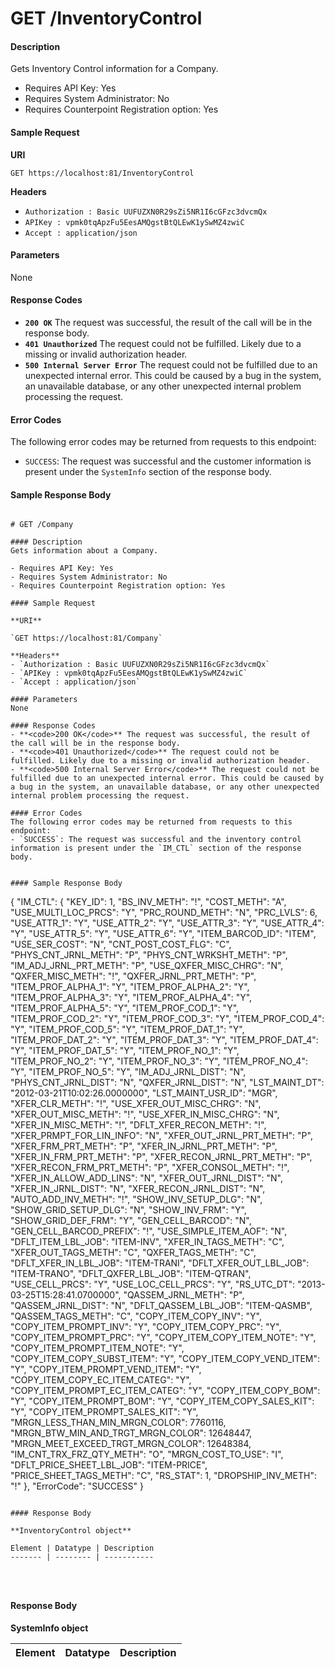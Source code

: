
# GET /InventoryControl

#### Description
Gets Inventory Control information for a Company.

- Requires API Key: Yes
- Requires System Administrator: No
- Requires Counterpoint Registration option: Yes

#### Sample Request

**URI**

`GET https://localhost:81/InventoryControl`

**Headers**
- `Authorization : Basic UUFUZXN0R29sZi5NR1I6cGFzc3dvcmQx`
- `APIKey : vpmk0tqApzFu5EesAMQgstBtQLEwK1ySwMZ4zwiC`
- `Accept : application/json`

#### Parameters
None

#### Response Codes
- **<code>200 OK</code>** The request was successful, the result of the call will be in the response body.
- **<code>401 Unauthorized</code>** The request could not be fulfilled. Likely due to a missing or invalid authorization header.
- **<code>500 Internal Server Error</code>** The request could not be fulfilled due to an unexpected internal error. This could be caused by a bug in the system, an unavailable database, or any other unexpected internal problem processing the request.
 
#### Error Codes
The following error codes may be returned from requests to this endpoint:
- `SUCCESS`: The request was successful and the customer information is present under the `SystemInfo` section of the response body.


#### Sample Response Body

```

# GET /Company

#### Description
Gets information about a Company.

- Requires API Key: Yes
- Requires System Administrator: No
- Requires Counterpoint Registration option: Yes

#### Sample Request

**URI**

`GET https://localhost:81/Company`

**Headers**
- `Authorization : Basic UUFUZXN0R29sZi5NR1I6cGFzc3dvcmQx`
- `APIKey : vpmk0tqApzFu5EesAMQgstBtQLEwK1ySwMZ4zwiC`
- `Accept : application/json`

#### Parameters
None

#### Response Codes
- **<code>200 OK</code>** The request was successful, the result of the call will be in the response body.
- **<code>401 Unauthorized</code>** The request could not be fulfilled. Likely due to a missing or invalid authorization header.
- **<code>500 Internal Server Error</code>** The request could not be fulfilled due to an unexpected internal error. This could be caused by a bug in the system, an unavailable database, or any other unexpected internal problem processing the request.
 
#### Error Codes
The following error codes may be returned from requests to this endpoint:
- `SUCCESS`: The request was successful and the inventory control information is present under the `IM_CTL` section of the response body.


#### Sample Response Body

```
{
  "IM_CTL": {
    "KEY_ID": 1,
    "BS_INV_METH": "!",
    "COST_METH": "A",
    "USE_MULTI_LOC_PRCS": "Y",
    "PRC_ROUND_METH": "N",
    "PRC_LVLS": 6,
    "USE_ATTR_1": "Y",
    "USE_ATTR_2": "Y",
    "USE_ATTR_3": "Y",
    "USE_ATTR_4": "Y",
    "USE_ATTR_5": "Y",
    "USE_ATTR_6": "Y",
    "ITEM_BARCOD_ID": "ITEM",
    "USE_SER_COST": "N",
    "CNT_POST_COST_FLG": "C",
    "PHYS_CNT_JRNL_METH": "P",
    "PHYS_CNT_WRKSHT_METH": "P",
    "IM_ADJ_JRNL_PRT_METH": "P",
    "USE_QXFER_MISC_CHRG": "N",
    "QXFER_MISC_METH": "!",
    "QXFER_JRNL_PRT_METH": "P",
    "ITEM_PROF_ALPHA_1": "Y",
    "ITEM_PROF_ALPHA_2": "Y",
    "ITEM_PROF_ALPHA_3": "Y",
    "ITEM_PROF_ALPHA_4": "Y",
    "ITEM_PROF_ALPHA_5": "Y",
    "ITEM_PROF_COD_1": "Y",
    "ITEM_PROF_COD_2": "Y",
    "ITEM_PROF_COD_3": "Y",
    "ITEM_PROF_COD_4": "Y",
    "ITEM_PROF_COD_5": "Y",
    "ITEM_PROF_DAT_1": "Y",
    "ITEM_PROF_DAT_2": "Y",
    "ITEM_PROF_DAT_3": "Y",
    "ITEM_PROF_DAT_4": "Y",
    "ITEM_PROF_DAT_5": "Y",
    "ITEM_PROF_NO_1": "Y",
    "ITEM_PROF_NO_2": "Y",
    "ITEM_PROF_NO_3": "Y",
    "ITEM_PROF_NO_4": "Y",
    "ITEM_PROF_NO_5": "Y",
    "IM_ADJ_JRNL_DIST": "N",
    "PHYS_CNT_JRNL_DIST": "N",
    "QXFER_JRNL_DIST": "N",
    "LST_MAINT_DT": "2012-03-21T10:02:26.0000000",
    "LST_MAINT_USR_ID": "MGR",
    "XFER_CLR_METH": "!",
    "USE_XFER_OUT_MISC_CHRG": "N",
    "XFER_OUT_MISC_METH": "!",
    "USE_XFER_IN_MISC_CHRG": "N",
    "XFER_IN_MISC_METH": "!",
    "DFLT_XFER_RECON_METH": "!",
    "XFER_PRMPT_FOR_LIN_INFO": "N",
    "XFER_OUT_JRNL_PRT_METH": "P",
    "XFER_FRM_PRT_METH": "P",
    "XFER_IN_JRNL_PRT_METH": "P",
    "XFER_IN_FRM_PRT_METH": "P",
    "XFER_RECON_JRNL_PRT_METH": "P",
    "XFER_RECON_FRM_PRT_METH": "P",
    "XFER_CONSOL_METH": "!",
    "XFER_IN_ALLOW_ADD_LINS": "N",
    "XFER_OUT_JRNL_DIST": "N",
    "XFER_IN_JRNL_DIST": "N",
    "XFER_RECON_JRNL_DIST": "N",
    "AUTO_ADD_INV_METH": "!",
    "SHOW_INV_SETUP_DLG": "N",
    "SHOW_GRID_SETUP_DLG": "N",
    "SHOW_INV_FRM": "Y",
    "SHOW_GRID_DEF_FRM": "Y",
    "GEN_CELL_BARCOD": "N",
    "GEN_CELL_BARCOD_PREFIX": "!",
    "USE_SIMPLE_ITEM_AOF": "N",
    "DFLT_ITEM_LBL_JOB": "ITEM-INV",
    "XFER_IN_TAGS_METH": "C",
    "XFER_OUT_TAGS_METH": "C",
    "QXFER_TAGS_METH": "C",
    "DFLT_XFER_IN_LBL_JOB": "ITEM-TRANI",
    "DFLT_XFER_OUT_LBL_JOB": "ITEM-TRANO",
    "DFLT_QXFER_LBL_JOB": "ITEM-QTRAN",
    "USE_CELL_PRCS": "Y",
    "USE_LOC_CELL_PRCS": "Y",
    "RS_UTC_DT": "2013-03-25T15:28:41.0700000",
    "QASSEM_JRNL_METH": "P",
    "QASSEM_JRNL_DIST": "N",
    "DFLT_QASSEM_LBL_JOB": "ITEM-QASMB",
    "QASSEM_TAGS_METH": "C",
    "COPY_ITEM_COPY_INV": "Y",
    "COPY_ITEM_PROMPT_INV": "Y",
    "COPY_ITEM_COPY_PRC": "Y",
    "COPY_ITEM_PROMPT_PRC": "Y",
    "COPY_ITEM_COPY_ITEM_NOTE": "Y",
    "COPY_ITEM_PROMPT_ITEM_NOTE": "Y",
    "COPY_ITEM_COPY_SUBST_ITEM": "Y",
    "COPY_ITEM_COPY_VEND_ITEM": "Y",
    "COPY_ITEM_PROMPT_VEND_ITEM": "Y",
    "COPY_ITEM_COPY_EC_ITEM_CATEG": "Y",
    "COPY_ITEM_PROMPT_EC_ITEM_CATEG": "Y",
    "COPY_ITEM_COPY_BOM": "Y",
    "COPY_ITEM_PROMPT_BOM": "Y",
    "COPY_ITEM_COPY_SALES_KIT": "Y",
    "COPY_ITEM_PROMPT_SALES_KIT": "Y",
    "MRGN_LESS_THAN_MIN_MRGN_COLOR": 7760116,
    "MRGN_BTW_MIN_AND_TRGT_MRGN_COLOR": 12648447,
    "MRGN_MEET_EXCEED_TRGT_MRGN_COLOR": 12648384,
    "IM_CNT_TRX_FRZ_QTY_METH": "O",
    "MRGN_COST_TO_USE": "I",
    "DFLT_PRICE_SHEET_LBL_JOB": "ITEM-PRICE",
    "PRICE_SHEET_TAGS_METH": "C",
    "RS_STAT": 1,
    "DROPSHIP_INV_METH": "!"
  },
  "ErrorCode": "SUCCESS"
}
```

#### Response Body

**InventoryControl object**

Element | Datatype | Description
------- | -------- | -----------




```

#### Response Body

**SystemInfo object**

Element | Datatype | Description
------- | -------- | -----------



